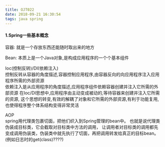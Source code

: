 ```yaml
---
title: OJT022
date: 2018-09-21 16:30:54
tags: java spring
---
```


#### 1.Spring一些基本概念
容器:
就是一个存放东西还能随时取出来的地方

Bean:
本质上是一个Java对象,是构成应用程序的一个个基本组件

Ioc(控制反转)/DI(依赖注入) <br>
控制反转从容器的角度描述,容器控制应用程序,由容器反向的向应用程序注入应用程序所需的外部资源 <br>
依赖注入是从应用程序的角度描述,应用程序组件依赖容器创建并注入它所需的外部资源
在Ioc/DI思想中,应用程序由主动变成被动的,等待容器来创建并注入它所需的资源,
这个思想的转变,有效的解耦了对象和它所需的外部资源,有利于功能复用,也使得程序整个体系结构变得非常灵活

AOP<br>
spring用代理类包裹切面，把他们织入到Spring管理的bean中。
也就是说代理类伪装成目标类，它会截取对目标类中方法的调用，
让调用者对目标类的调用都先变成调用伪装类，伪装类中就先执行了切面，再把调用转发给真正的目标bean。<br>
(例如日志时的get(class)????)
